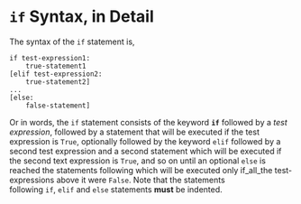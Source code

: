 # `if` Syntax, in Detail

The syntax of the `if` statement is,

    if test-expression1:
        true-statement1
    [elif test-expression2:
        true-statement2]
    ...
    [else:
        false-statement]

Or in words, the `if` statement consists of the
keyword **`if`** followed by a *test expression*, followed by a
statement that will be executed if the test expression is `True`,
optionally followed by the keyword `elif` followed by a second test
expression and a second statement which will be executed if the second
text expression is `True`, and so on until an optional `else` is reached
the statements following which will be executed only if_all_the
test-expressions above it were `False`. Note that the statements
following `if`, `elif` and `else` statements **must** be indented.
